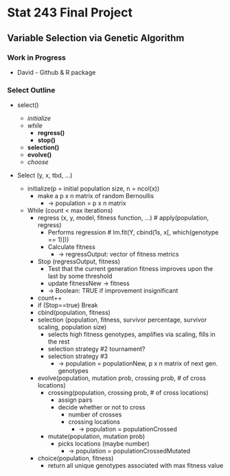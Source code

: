 # Stat 243 Final Project
## Variable Selection via Genetic Algorithm

### Work in Progress
* David - Github & R package

### Select Outline

* select()
  * *initialize*
  * *while*
    * **regress()**
    * **stop()**
  * **selection()**
  * **evolve()**
  * *choose*

* Select (y, x, tbd, ...)
  * initialize(p = initial population size, n = ncol(x))
      * make a p x n matrix of random Bernoullis
        * -> population = p x n matrix
  * While (count < max iterations)
    * regress (x, y, model, fitness function, ...) # apply(population, regress)
      * Performs regression # lm.fit(Y, cbind(1s, x[, which(genotype == 1)]))
      * Calculate fitness
        * -> regressOutput: vector of fitness metrics
    * Stop (regressOutput, fitness)
      * Test that the current generation fitness improves upon the last by some threshold
      * update fitnessNew -> fitness
      * -> Boolean: TRUE if improvement insignificant
    * count++
    * if (Stop==true) Break
    * cbind(population, fitness)
    * selection (population, fitness, survivor percentage, survivor scaling, population size)
      * selects high fitness genotypes, amplifies via scaling, fills in the rest
      * selection strategy #2 tournament?
      * selection strategy #3 
        * -> population = populationNew, p x n matrix of next gen. genotypes
    * evolve(population, mutation prob, crossing prob, # of cross locations)
      * crossing(population, crossing prob, # of cross locations)
        * assign pairs
        * decide whether or not to cross
          * number of crosses
          * crossing locations
            * -> population = populationCrossed
      * mutate(population, mutation prob)
        * picks locations (maybe number)
          * -> population = populationCrossedMutated
    * choice(population, fitness)
      * return all unique genotypes associated with max fitness value
